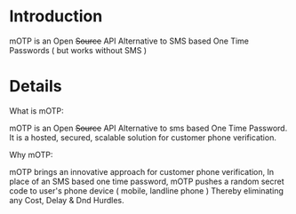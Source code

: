 # Introduction #

mOTP is an Open ~~Source~~ API Alternative to SMS based One Time Passwords ( but works without SMS )


# Details #

What is mOTP:

mOTP is an Open ~~Source~~ API Alternative to sms based One Time Password. It is a hosted, secured, scalable solution for customer phone verification.

Why mOTP:

mOTP brings an innovative approach for customer phone verification, In place of an SMS based one time password, mOTP pushes a random secret code to user's phone device ( mobile, landline phone ) Thereby eliminating any Cost, Delay & Dnd Hurdles.